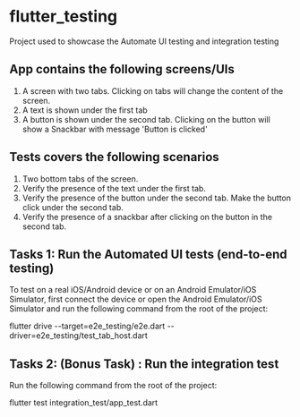 # flutter_testing

Project used to showcase the Automate UI testing and integration testing

## App contains the following screens/UIs
1. A screen with two tabs. Clicking on tabs will change the content of the screen.
2. A text is shown under the first tab
3. A button is shown under the second tab. Clicking on the button will show a Snackbar with message 'Button is clicked'

## Tests covers the following scenarios
1. Two bottom tabs of the screen.
2. Verify the presence of the text under the first tab.
3. Verify the presence of the button under the second tab. Make the button click under the second tab.
4. Verify the presence of a snackbar after clicking on the button in the second tab.

## Tasks 1: Run the Automated UI tests (end-to-end testing)
To test on a real iOS/Android device or on an Android Emulator/iOS Simulator, first connect the device or open the Android Emulator/iOS Simulator and run the following command from the root of the project:

flutter drive  --target=e2e_testing/e2e.dart --driver=e2e_testing/test_tab_host.dart

## Tasks 2: (Bonus Task) : Run the integration test
Run the following command from the root of the project:

flutter test integration_test/app_test.dart
